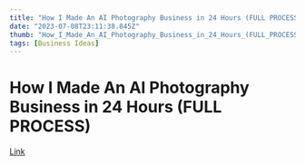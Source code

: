 ```yaml
---
title: "How I Made An AI Photography Business in 24 Hours (FULL PROCESS)"
date: "2023-07-08T23:11:38.845Z"
thumb: "How_I_Made_An_AI_Photography_Business_in_24_Hours_(FULL_PROCESS).png"
tags: [Business Ideas]
---
```


# How I Made An AI Photography Business in 24 Hours (FULL PROCESS)

[Link](https://www.youtube.com/watch?v=pg6bj-Xml6M)

